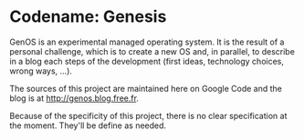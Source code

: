 # Codename: Genesis #

GenOS is an experimental managed operating system. It is the result of a personal challenge, which is to create a new OS and, in parallel, to describe in a blog each steps of the development (first ideas, technology choices, wrong ways, ...).

The sources of this project are maintained here on Google Code and the blog is at http://genos.blog.free.fr.

Because of the specificity of this project, there is no clear specification at the moment.
They'll be define as needed.